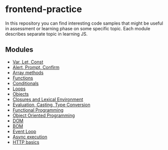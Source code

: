 # frontend-practice

In this repository you can find interesting code samples that might be useful in assessment or learning phase on some specific topic.
Each module describes separate topic in learning JS.

## Modules

- [Var, Let, Const](./src/var-let-const.js)
- [Alert, Prompt, Confirm](./src/alert-prompt-confirm.js)
- [Array methods](./src/arrays.js)
- [Functions](./src/functions.js)
- [Conditionals](./src/if-else.js)
- [Loops](./src/loops.js)
- [Objects](./src/objects.js)
- [Closures and Lexical Environment](./src/closures-lexical-scope.js)
- [Evaluation, Casting, Type Conversion](./src/evaluation-casting.js)
- [Functional Programming](./src/functional-programming.js)
- [Object Oriented Programming](./src/object-oriented-programming.js)
- [DOM](./src/document-object-model.js)
- [BOM](./src/browser-object-model.js)
- [Event Loop](./src/event-loop.js)
- [Async execution](./src/async-await-promises.js)
- [HTTP basics](./src/http.js)
